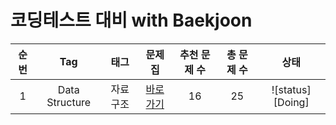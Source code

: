 # 코딩테스트 대비 with Baekjoon

| 순번 | Tag                          | 태그                | 문제집    | 추천 문제 수 | 총 문제 수 |  상태             |
| :--: | :--------------------------: | :-----------------: | :------:  | :---------:  | :------: |:---------------:|
| 1 | Data Structure | 자료구조 | [바로가기](./폴더이름) | 16 | 25 | ![status][Doing] |
